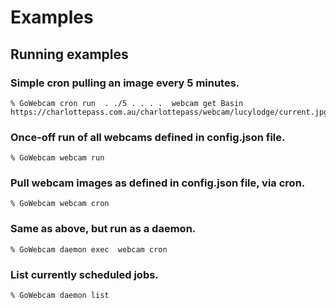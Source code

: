 # Examples

## Running examples

### Simple cron pulling an image every 5 minutes.
	% GoWebcam cron run  . ./5 . . . .  webcam get Basin https://charlottepass.com.au/charlottepass/webcam/lucylodge/current.jpg

### Once-off run of all webcams defined in config.json file.
	% GoWebcam webcam run

### Pull webcam images as defined in config.json file, via cron.
	% GoWebcam webcam cron

### Same as above, but run as a daemon.
	% GoWebcam daemon exec  webcam cron

### List currently scheduled jobs.
	% GoWebcam daemon list
